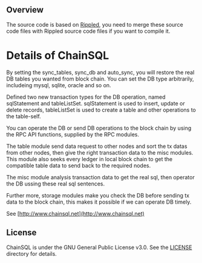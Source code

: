## Overview

The source code is based on [Rippled](https://github.com/ripple/rippled), you need to merge these source code files with Rippled source code files if you want to compile it.

# Details of ChainSQL

By setting the sync_tables, sync_db and auto_sync, you will restore the real DB tables you wanted from block chain. You can set the DB type arbitrarily, includeing mysql, sqlite, oracle and so on.

Defined two new transaction types for the DB operation, named sqlStatement and tableListSet. sqlStatement is used to insert, update or delete records, tableListSet is used to create a table and other operations to the table-self.

You can operate the DB or send DB operations to the block chain by using the RPC API functions, supplied by the RPC modules.

The table module send data request to other nodes and sort the tx datas from other nodes, then give the right transaction data to the  misc modules. This module also seeks every ledger in local block chain to get the compatible table data to send back to the required nodes.

The misc module analysis transaction data to get the real sql, then operator the DB ussing these real sql sentences.

Further more, storage modules make you check the DB before sending tx data to the block chain, this makes it possible if we can operate DB timely.

See [http://www.chainsql.net](http://www.chainsql.net)

## License

ChainSQL is under the GNU General Public License v3.0. See the [LICENSE](./LICENSE) directory for details.
